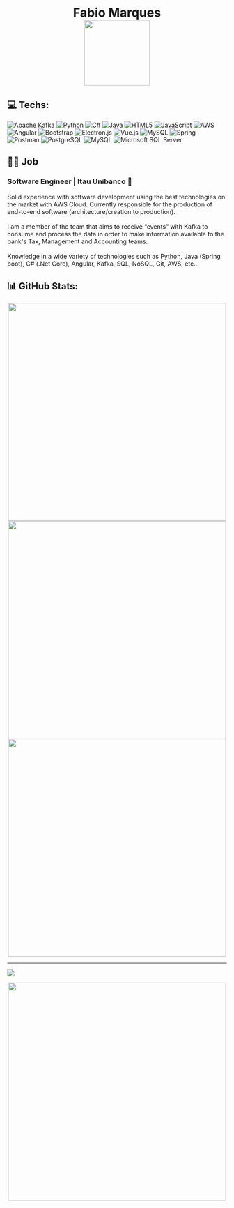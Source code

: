 <h1 align="center">
Fabio Marques <br/>
  <img src="https://media0.giphy.com/media/lOgu1OnjYF2GHBfRU4/giphy.gif?cid=790b7611657a3ee6b4dfc7b372aeeac7ee0247c692c37b2b&rid=giphy.gif&ct=s" width="150">  
</h1>



## 💻 Techs:
![Apache Kafka](https://img.shields.io/static/v1?style=for-the-badge&message=Apache+Kafka&color=231F20&logo=Apache+Kafka&logoColor=FFFFFF&label=)
![Python](https://img.shields.io/badge/python-3670A0?style=for-the-badge&logo=python&logoColor=ffdd54) 
![C#](https://img.shields.io/badge/c%23-%23239120.svg?style=for-the-badge&logo=c-sharp&logoColor=white) 
![Java](https://img.shields.io/badge/java-%23ED8B00.svg?style=for-the-badge&logo=java&logoColor=white) 
![HTML5](https://img.shields.io/badge/html5-%23E34F26.svg?style=for-the-badge&logo=html5&logoColor=white) 
![JavaScript](https://img.shields.io/badge/javascript-%23323330.svg?style=for-the-badge&logo=javascript&logoColor=%23F7DF1E) 
![AWS](https://img.shields.io/badge/AWS-%23FF9900.svg?style=for-the-badge&logo=amazon-aws&logoColor=white) 
![Angular](https://img.shields.io/badge/angular-%23DD0031.svg?style=for-the-badge&logo=angular&logoColor=white) 
![Bootstrap](https://img.shields.io/badge/bootstrap-%23563D7C.svg?style=for-the-badge&logo=bootstrap&logoColor=white) 
![Electron.js](https://img.shields.io/badge/Electron-191970?style=for-the-badge&logo=Electron&logoColor=white) 
![Vue.js](https://img.shields.io/badge/vuejs-%2335495e.svg?style=for-the-badge&logo=vuedotjs&logoColor=%234FC08D) 
![MySQL](https://img.shields.io/badge/mysql-%2300f.svg?style=for-the-badge&logo=mysql&logoColor=white) 
![Spring](https://img.shields.io/badge/spring-%236DB33F.svg?style=for-the-badge&logo=spring&logoColor=white) 
![Postman](https://img.shields.io/badge/Postman-FF6C37?style=for-the-badge&logo=postman&logoColor=white)
![PostgreSQL](https://img.shields.io/static/v1?style=for-the-badge&message=PostgreSQL&color=4169E1&logo=PostgreSQL&logoColor=FFFFFF&label=)
![MySQL](https://img.shields.io/static/v1?style=for-the-badge&message=MySQL&color=4479A1&logo=MySQL&logoColor=FFFFFF&label=)
![Microsoft SQL Server](https://img.shields.io/static/v1?style=for-the-badge&message=Microsoft+SQL+Server&color=CC2927&logo=Microsoft+SQL+Server&logoColor=FFFFFF&label=)

## :man_technologist:	Job
### Software Engineer | Itau Unibanco :bank:	
<div>
  Solid experience with software development using the best technologies on the market with AWS Cloud. Currently responsible for the production of end-to-end software (architecture/creation to production).
</div>
<br/>
<div>
  I am a member of the team that aims to receive “events” with Kafka to consume and process the data in order to make information available to the bank's Tax, Management and Accounting teams.
</div>
<br/>
<div>
  Knowledge in a wide variety of technologies such as Python, Java (Spring boot), C# (.Net Core), Angular, Kafka, SQL, NoSQL, Git, AWS, etc...
</div>

## 📊 GitHub Stats: 
<div align="center">
  <img src="https://github-readme-stats.vercel.app/api?username=Marques0x01&theme=radical&hide_border=false&include_all_commits=false&count_private=false" width=500> <br/>
    <img src="https://github-readme-streak-stats.herokuapp.com/?user=Marques0x01&theme=radical&hide_border=false" width=500>
    <br/>
  <img src="https://github-readme-stats.vercel.app/api/top-langs/?username=Marques0x01&theme=radical&hide_border=false&include_all_commits=false&count_private=false&layout=compact" width=500>
</div>

---
[![](https://visitcount.itsvg.in/api?id=Marques0x01&icon=0&color=0)](https://visitcount.itsvg.in)

<div align="center">
  <img src="https://media2.giphy.com/media/MdA16VIoXKKxNE8Stk/giphy.gif?cid=790b76111a19b777ecc84d146fa959f3576603e89e36f06e&rid=giphy.gif&ct=g" width=500>
</div>

